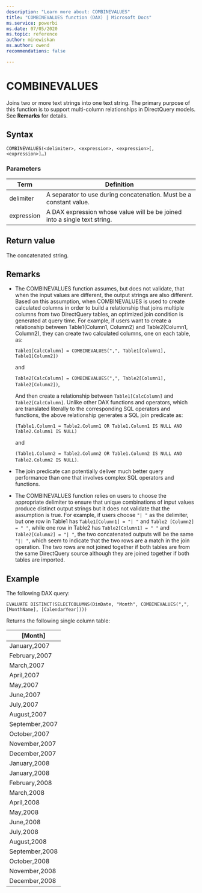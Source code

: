 ```yaml
---
description: "Learn more about: COMBINEVALUES"
title: "COMBINEVALUES function (DAX) | Microsoft Docs"
ms.service: powerbi 
ms.date: 07/05/2020
ms.topic: reference
author: minewiskan
ms.author: owend 
recommendations: false

---
```


# COMBINEVALUES

Joins two or more text strings into one text string. The primary purpose of this function is to support multi-column relationships in DirectQuery models. See **Remarks** for details.  
  
## Syntax  
  
```dax
COMBINEVALUES(<delimiter>, <expression>, <expression>[, <expression>]…)
```
  
### Parameters  
  
|Term|Definition|  
|--------|--------------|  
|delimiter|A separator to use during concatenation. Must be a constant value.|  
|expression|A DAX expression whose value will be be joined into a single text string.|  
  
## Return value  

The concatenated string.  
  
## Remarks  

- The COMBINEVALUES function assumes, but does not validate, that when the input values are different, the output strings are also different. Based on this assumption, when COMBINEVALUES is used to create calculated columns in order to build a relationship that joins multiple columns from two DirectQuery tables, an optimized join condition is generated at query time. For example, if users want to create a relationship between Table1(Column1, Column2) and Table2(Column1, Column2), they can create two calculated columns, one on each table, as:  

    ```Table1[CalcColumn] = COMBINEVALUES(",", Table1[Column1], Table1[Column2])```

    and

    ```Table2[CalcColumn] = COMBINEVALUES(",", Table2[Column1], Table2[Column2])```,

    And then create a relationship between `Table1[CalcColumn]` and `Table2[CalcColumn]`. Unlike other DAX functions and operators, which are translated literally to the corresponding SQL operators and functions, the above relationship generates a SQL join predicate as:

    ```(Table1.Column1 = Table2.Column1 OR Table1.Column1 IS NULL AND Table2.Column1 IS NULL)```

    and

    ```(Table1.Column2 = Table2.Column2 OR Table1.Column2 IS NULL AND Table2.Column2 IS NULL)```.  

- The join predicate can potentially deliver much better query performance than one that involves complex SQL operators and functions.

- The COMBINEVALUES function relies on users to choose the appropriate delimiter to ensure that unique combinations of input values produce distinct output strings but it does not validate that the assumption is true. For example, if users choose `"| "` as the delimiter, but one row in Table1 has `Table1[Column1] = "| "` and `Table2 [Column2] = " "`, while one row in Table2 has `Table2[Column1] = " "` and `Table2[Column2] = "| "`, the two concatenated outputs will be the same `"|| "`,  which seem to indicate that the two rows are a match in the join operation. The two rows are not joined together if both tables are from the same DirectQuery source although they are joined together if both tables are imported.

## Example  

The following DAX query:
  
```EVALUATE DISTINCT(SELECTCOLUMNS(DimDate, "Month", COMBINEVALUES(",", [MonthName], [CalendarYear])))```

Returns the following single column table:

|[Month]  |
|---------|
|January,2007     |
|February,2007    |
|March,2007    |
|April,2007     |
|May,2007     |
|June,2007     |
|July,2007     |
|August,2007     |
|September,2007     |
|October,2007     |
|November,2007    |
|December,2007     |
|January,2008     |
|January,2008     |
|February,2008    |
|March,2008    |
|April,2008     |
|May,2008     |
|June,2008     |
|July,2008     |
|August,2008     |
|September,2008     |
|October,2008     |
|November,2008    |
|December,2008     |
